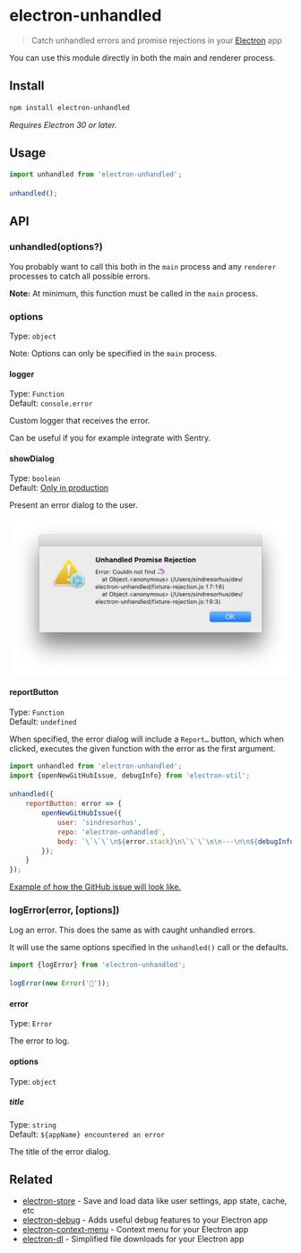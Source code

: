 # electron-unhandled

> Catch unhandled errors and promise rejections in your [Electron](https://electronjs.org) app

You can use this module directly in both the main and renderer process.

## Install

```sh
npm install electron-unhandled
```

*Requires Electron 30 or later.*

## Usage

```js
import unhandled from 'electron-unhandled';

unhandled();
```

## API

### unhandled(options?)

You probably want to call this both in the `main` process and any `renderer` processes to catch all possible errors. 

**Note:** At minimum, this function must be called in the `main` process.

### options

Type: `object`

Note: Options can only be specified in the `main` process.

#### logger

Type: `Function`\
Default: `console.error`

Custom logger that receives the error.

Can be useful if you for example integrate with Sentry.

#### showDialog

Type: `boolean`\
Default: [Only in production](https://github.com/sindresorhus/electron-is-dev)

Present an error dialog to the user.

<img src="screenshot.png" width="532">

#### reportButton

Type: `Function`\
Default: `undefined`

When specified, the error dialog will include a `Report…` button, which when clicked, executes the given function with the error as the first argument.

```js
import unhandled from 'electron-unhandled';
import {openNewGitHubIssue, debugInfo} from 'electron-util';

unhandled({
	reportButton: error => {
		openNewGitHubIssue({
			user: 'sindresorhus',
			repo: 'electron-unhandled',
			body: `\`\`\`\n${error.stack}\n\`\`\`\n\n---\n\n${debugInfo()}`
		});
	}
});
```

[Example of how the GitHub issue will look like.](https://github.com/sindresorhus/electron-unhandled/issues/new?body=%60%60%60%0AError%3A+Test%0A++++at+%2FUsers%2Fsindresorhus%2Fdev%2Foss%2Felectron-unhandled%2Fexample.js%3A27%3A21%0A%60%60%60%0A%0A---%0A%0AExample+1.1.0%0AElectron+3.0.8%0Adarwin+18.2.0%0ALocale%3A+en-US)

### logError(error, [options])

Log an error. This does the same as with caught unhandled errors.

It will use the same options specified in the `unhandled()` call or the defaults.

```js
import {logError} from 'electron-unhandled';

logError(new Error('🦄'));
```

#### error

Type: `Error`

The error to log.

#### options

Type: `object`

##### title

Type: `string`\
Default: `${appName} encountered an error`

The title of the error dialog.

## Related

- [electron-store](https://github.com/sindresorhus/electron-store) - Save and load data like user settings, app state, cache, etc
- [electron-debug](https://github.com/sindresorhus/electron-debug) - Adds useful debug features to your Electron app
- [electron-context-menu](https://github.com/sindresorhus/electron-context-menu) - Context menu for your Electron app
- [electron-dl](https://github.com/sindresorhus/electron-dl) - Simplified file downloads for your Electron app
